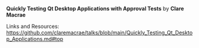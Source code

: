**Quickly Testing Qt Desktop Applications with Approval Tests** by **Clare Macrae**

Links and Resources:
https://github.com/claremacrae/talks/blob/main/Quickly_Testing_Qt_Desktop_Applications.md#top
